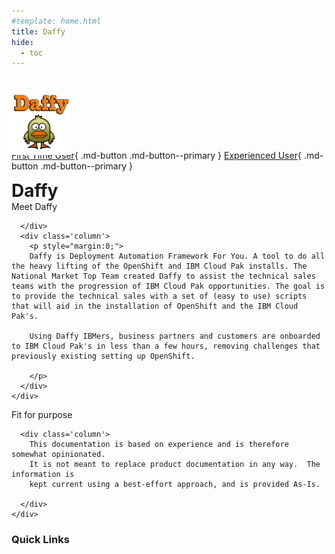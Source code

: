 ```yaml
---
#template: home.html
title: Daffy
hide:
  - toc
---
```

<img src='/images/ducks.png'
     style="width:100px;height:100px;position:relative; right:5px; top:25px;"/>

[First Time User](openshift/index.md){ .md-button .md-button--primary }
[Experienced User](cloud-paks/cp4data/installation/index.md){ .md-button .md-button--primary }


<style>
  [dir="ltr"] .md-sidebar--primary:not([hidden]) ~ .md-content > .md-content__inner { margin-left: 0;}

  :root >* {
    --md-default-bg-color: #161616; /* background */
    --md-primary-bg-color: #fff; /* Title bar text */
    --md-typeset-a-color: #aaa; /* Additional header text */
    --md-typeset-color: #fff; /* nav text normal */
    --md-accent-fg-color: #392fa4; /* text hover + highlight*/
    --md-default-fg-color--lighter: #33f; /* Nav scroll bar */
    --md-primary-bg-color--light: #fff; /* Search bar text */
    --md-default-fg-color: #fff; /* Search result box section header */
    --md-default-fg-color--light: #eee; /* Search box result text */

  }

  div.md-source-file {color: black; margin-left: 1rem;}
</style>
<div class="home-hero" style="margin:0 !!important">
  <div class="home-hero-text">
    <h1 style="display: inline">Daffy</h1>

  </div>

  <div class="home-hero-image"></div>

  <div class=home-description>
    <div class='row'>
      <div class='column'>
        Meet Daffy

      </div>
      <div class='column'>
        <p style="margin:0;">
        Daffy is Deployment Automation Framework For You. A tool to do all the heavy lifting of the OpenShift and IBM Cloud Pak installs. The National Market Top Team created Daffy to assist the technical sales teams with the progression of IBM Cloud Pak opportunities. The goal is to provide the technical sales with a set of (easy to use) scripts that will aid in the installation of OpenShift and the IBM Cloud Pak's.

        Using Daffy IBMers, business partners and customers are onboarded to IBM Cloud Pak's in less than a few hours, removing challenges that previously existing setting up OpenShift.

        </p>
      </div>
    </div>
  </div>


  <div class='home-purpose'>
    <div class='row'>
      <div class='column'>
        Fit for purpose
      </div>

      <div class='column'>
        This documentation is based on experience and is therefore somewhat opinionated.
        It is not meant to replace product documentation in any way.  The information is
        kept current using a best-effort approach, and is provided As-Is.

      </div>
    </div>
  </div>

</div>

<div class="dave-page" markdown='block'>

### Quick Links



</div>
